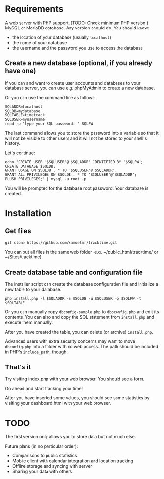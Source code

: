Requirements
============

A web server with PHP support. (TODO: Check minimum PHP version.)
MySQL or MariaDB database. Any version should do. You should know:
* the location of your database (usually `localhost`)
* the name of your database
* the username and the password you use to access the database

Create a new database (optional, if you already have one)
---------------------------------------------------------

If you can and want to create user accounts and databases to your database
server, you can use e.g. phpMyAdmin to create a new database.

Or you can use the command line as follows:

    SQLADDR=localhost
    SQLDB=mydatabase
    SQLTABLE=timetrack
    SQLUSER=myusername
    read -p 'type your SQL password: ' SQLPW

The last command allows you to store the password into a variable so that it
will not be visible to other users and it will not be stored to your shell's
history.

Let's continue:

    echo "CREATE USER '$SQLUSER'@'$SQLADDR' IDENTIFIED BY '$SQLPW';
    CREATE DATABASE $SQLDB;
    GRANT USAGE ON $SQLDB . * TO '$SQLUSER'@'$SQLADDR';
    GRANT ALL PRIVILEGES ON $SQLDB . * TO '$SQLUSER'@'$SQLADDR';
    FLUSH PRIVILEGES;" | mysql -u root -p    

You will be prompted for the database root password. Your database is created.

Installation
============

Get files
---------

    git clone https://github.com/samuelmr/tracktime.git

You can put all files in the same web folder (e.g. ~/public_html/tracktime/
or ~/Sites/tracktime).

Create database table and configuration file
--------------------------------------------

The installer script can create the database configuration file and initialize
a new table to your database.

    php install.php -l $SQLADDR -n $SQLDB -u $SQLUSER -p $SQLPW -t $SQLTABLE

Or you can manually copy `dbconfig-sample.php` to `dboconfig.php` and edit its
contents. You can also and copy the SQL statement from `install.php` and
execute them manually.

After you have created the table, you can delete (or archive) `install.php`.

Advanced users with extra security concerns may want to move `dbconfig.php`
into a folder with no web access. The path should be included in PHP's
`include_path`, though.

That's it
---------

Try visiting index.php with your web browser. You should see a form.

Go ahead and start tracking your time!

After you have inserted some values, you should see some statistics by
visiting your dashboard.html with your web browser.

TODO
====

The first version only allows you to store data but not much else.

Future plans (in no particular order):
* Comparisons to public statistics
* Mobile client with calendar integration and location tracking 
* Offline storage and syncing with server
* Sharing your data with others
